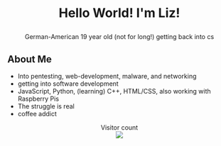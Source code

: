 # <p align="center">Hello World! I'm Liz!</p>
<p align="center">German-American 19 year old (not for long!) getting back into cs</p>


## About Me 
- Into pentesting, web-development, malware, and networking
- getting into software development 
- JavaScript, Python, (learning) C++, HTML/CSS, also working with Raspberry Pis
- The struggle is real
- coffee addict 

<p align="center"> 
  Visitor count<br>
  <img src="https://profile-counter.glitch.me/sagar-viradiya/count.svg" />
</p>
